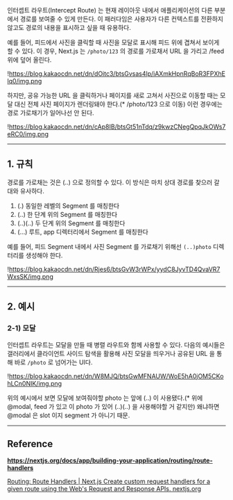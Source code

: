 
인터셉트 라우트(Intercept Route) 는 현재 레이아웃 내에서 애플리케이션의 다른 부분에서 경로를 보여줄 수 있게 만든다. 이 패러다임은 사용자가 다른 컨텍스트를 전환하지 않고도 경로의 내용을 표시하고 싶을 때 유용하다.

예를 들어, 피드에서 사진을 클릭할 때 사진을 모달로 표시해 피드 위에 겹쳐서 보이게 할 수 있다. 이 경우, Next.js 는 `/photo/123` 의 경로를 가로채서 URL 을 가리고 /feed 위에 덮어 올린다.

!https://blog.kakaocdn.net/dn/dOitc3/btsGvsas4lp/iAXmkHpnRqBoR3FPXhElq0/img.png

하지만, 공유 가능한 URL 을 클릭하거나 페이지를 새로 고쳐서 사진으로 이동할 때는 모달 대신 전체 사진 페이지가 렌더링돼야 한다.(* /photo/123 으로 이동) 이런 경우에는 경로 가로채기가 일어나선 안 된다.

!https://blog.kakaocdn.net/dn/cAp8IB/btsGt51nTdq/z9kwzCNegQpqJkOWs7eRC0/img.png

---

## **1. 규칙**

경로를 가로채는 것은 (..) 으로 정의할 수 있다. 이 방식은 마치 상대 경로를 찾으러 갈 대와 유사하다.

1. (.) 동일한 레벨의 Segment 를 매칭한다
2. (..) 한 단계 위의 Segment 를 매칭한다
3. (..)(..) 두 단계 위의 Segment 를 매칭한다
4. (...) 루트, app 디렉터리에서 Segment 를 매칭한다

예를 들어, 피드 Segment 내에서 사진 Segment 를 가로채기 위해선 `(..)photo` 디렉터리를 생성해야 한다.

!https://blog.kakaocdn.net/dn/Rjes6/btsGvW3rWPx/yydC8JyvTD4QvaVR7WxsSK/img.png

---

## **2. 예시**

### **2-1) 모달**

인터셉트 라우트는 모달을 만들 때 병렬 라우트와 함께 사용할 수 있다. 다음의 예시들은 갤러리에서 클라이언트 사이드 탐색을 활용해 사진 모달을 띄우거나 공유된 URL 을 통해 바로 `/photo` 로 넘어가는 UI다.

!https://blog.kakaocdn.net/dn/W8MJQ/btsGwMFNAUW/WoE5hA0jOM5CKohLCn0NIK/img.png

위의 예시에서 보면 모달에 보여줘야할 photo 는 앞에 (..) 이 사용됐다.(* 위에 @modal, feed 가 있고 이 photo 가 있어 (..)(..) 을 사용해야할 거 같지만) 왜냐하면 @modal 은 slot 이지 segment 가 아니기 때문.

---

## **Reference**

**https://nextjs.org/docs/app/building-your-application/routing/route-handlers**

[Routing: Route Handlers | Next.js
Create custom request handlers for a given route using the Web's Request and Response APIs.
nextjs.org](https://nextjs.org/docs/app/building-your-application/routing/route-handlers)